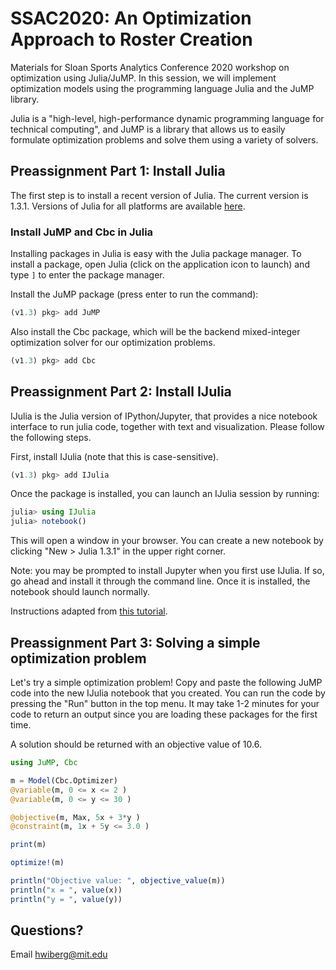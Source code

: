# SSAC2020: An Optimization Approach to Roster Creation
Materials for Sloan Sports Analytics Conference 2020 workshop on optimization using Julia/JuMP. In this session, we will implement optimization models using the programming language Julia and the JuMP library.

Julia is a "high-level, high-performance dynamic programming language for technical computing", and JuMP is a library that allows us to easily formulate optimization problems and solve them using a variety of solvers.

## Preassignment Part 1: Install Julia

The first step is to install a recent version of Julia. The current version is 1.3.1\. Versions of Julia for all platforms are available [here](https://julialang.org/downloads/).

### Install JuMP and Cbc in Julia

Installing packages in Julia is easy with the Julia package manager. To install a package, open Julia (click on the application icon to launch) and type `]` to enter the package manager.

Install the JuMP package (press enter to run the command):

```jl
(v1.3) pkg> add JuMP
```

Also install the Cbc package, which will be the backend mixed-integer optimization solver for our optimization problems.
```jl
(v1.3) pkg> add Cbc
```

## Preassignment Part 2: Install IJulia

IJulia is the Julia version of IPython/Jupyter, that provides a nice notebook interface to run julia code, together with text and visualization. Please follow the following steps.

First, install IJulia (note that this is case-sensitive).
```jl
(v1.3) pkg> add IJulia
```

Once the package is installed, you can launch an IJulia session by running:
```jl
julia> using IJulia
julia> notebook()
```
This will open a window in your browser. You can create a new notebook by clicking "New > Julia 1.3.1" in the upper right corner. 

Note: you may be prompted to install Jupyter when you first use IJulia. If so, go ahead and install it through the command line. Once it is installed, the notebook should launch normally. 

Instructions adapted from [this tutorial](https://github.com/mitmath/julia-mit#installing-julia-and-ijulia).

## Preassignment Part 3: Solving a simple optimization problem

Let's try a simple optimization problem! Copy and paste the following JuMP code into the new IJulia notebook that you created. You can run the code by pressing the "Run" button in the top menu. It may take 1-2 minutes for your code to return an output since you are loading these packages for the first time. 

A solution should be returned with an objective value of 10.6.

```jl
using JuMP, Cbc

m = Model(Cbc.Optimizer) 
@variable(m, 0 <= x <= 2 )
@variable(m, 0 <= y <= 30 )

@objective(m, Max, 5x + 3*y )
@constraint(m, 1x + 5y <= 3.0 )

print(m)

optimize!(m)

println("Objective value: ", objective_value(m))
println("x = ", value(x))
println("y = ", value(y))
```

## Questions?

Email hwiberg@mit.edu

